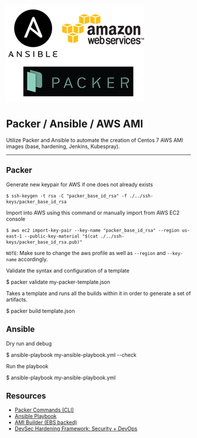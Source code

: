 ![Packer - Ansible - AWS AMI](aws_ansible_pacer.png)

# Packer / Ansible / AWS AMI

Utilize Packer and Ansible to automate the creation of Centos 7 AWS AMI images (base, hardening, Jenkins, Kubespray).

---

## Packer

Generate new keypair for AWS if one does not already exists

    $ ssh-keygen -t rsa -C "packer_base_id_rsa" -f ./../ssh-keys/packer_base_id_rsa

Import into AWS using this command or manually import from AWS EC2 console

    $ aws ec2 import-key-pair --key-name "packer_base_id_rsa" --region us-east-1 --public-key-material "$(cat ./../ssh-keys/packer_base_id_rsa.pub)"

`NOTE`: Make sure to change the aws profile as well as `--region` and `--key-name` accordingly.

Validate the syntax and configuration of a template

  $ packer validate my-packer-template.json

Takes a template and runs all the builds within it in order to generate a set of artifacts.

  $ packer build template.json

## Ansible

Dry run and debug

  $ ansible-playbook my-ansible-playbook.yml --check

Run the playbook

  $ ansible-playbook my-ansible-playbook.yml

## Resources

* [Packer Commands (CLI)](https://www.packer.io/docs/commands/index.html)
* [Ansible Playbook](https://docs.ansible.com/ansible/latest/cli/ansible-playbook.html)
* [AMI Builder (EBS backed)](https://www.packer.io/docs/builders/amazon-ebs.html)
* [DevSec Hardening Framework: Security + DevOps](https://dev-sec.io/)
